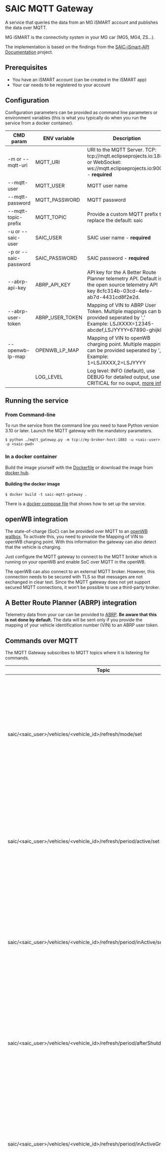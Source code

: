 # SAIC MQTT Gateway

A service that queries the data from an MG iSMART account and publishes the data over MQTT.

MG iSMART is the connectivity system in your MG car (MG5, MG4, ZS...).

The implementation is based on the findings from the [SAIC-iSmart-API Documentation](https://github.com/SAIC-iSmart-API/documentation) project.

## Prerequisites

* You have an iSMART account (can be created in the iSMART app)
* Your car needs to be registered to your account

## Configuration

Configuration parameters can be provided as command line parameters or environment variables (this is what you typically do when you run the service from a docker container).

| CMD param             | ENV variable    | Description                                                                                                                                              |
|-----------------------|-----------------|----------------------------------------------------------------------------------------------------------------------------------------------------------|
| -m or --mqtt-uri      | MQTT_URI        | URI to the MQTT Server. TCP: tcp://mqtt.eclipseprojects.io:1883 or WebSocket: ws://mqtt.eclipseprojects.io:9001 - **required**                           |
| --mqtt-user           | MQTT_USER       | MQTT user name                                                                                                                                           |
| --mqtt-password       | MQTT_PASSWORD   | MQTT password                                                                                                                                            |
| --mqtt-topic-prefix   | MQTT_TOPIC      | Provide a custom MQTT prefix to replace the default: saic                                                                                                |
| -u or --saic-user     | SAIC_USER       | SAIC user name - **required**                                                                                                                            |
| -p or --saic-password | SAIC_PASSWORD   | SAIC password - **required**                                                                                                                             |
| --abrp-api-key        | ABRP_API_KEY    | API key for the A Better Route Planner telemetry API. Default is the open source telemetry API key 8cfc314b-03cd-4efe-ab7d-4431cd8f2e2d.                 |
| --abrp-user-token     | ABRP_USER_TOKEN | Mapping of VIN to ABRP User Token. Multiple mappings can be provided seperated by ',' Example: LSJXXXX=12345-abcdef,LSJYYYY=67890-ghijkl                 |
| --openwb-lp-map       | OPENWB_LP_MAP   | Mapping of VIN to openWB charging point. Multiple mappings can be provided seperated by ',' Example: 1=LSJXXXX,2=LSJYYYY                                 |
|                       | LOG_LEVEL       | Log level: INFO (default), use DEBUG for detailed output, use CRITICAL for no ouput, [more info](https://docs.python.org/3/library/logging.html#levels)  | 


## Running the service

### From Command-line

To run the service from the command line you need to have Python version 3.10 or later.
Launch the MQTT gateway with the mandatory parameters.

```
$ python ./mqtt_gateway.py -m tcp://my-broker-host:1883 -u <saic-user> -p <saic-pwd>
```

### In a docker container

Build the image yourself with the [Dockerfile](Dockerfile) or download the image from [docker hub](https://hub.docker.com/r/saicismartapi/saic-python-mqtt-gateway).

#### Building the docker image
```
$ docker build -t saic-mqtt-gateway .
```

There is a [docker compose file](docker-compose.yml) that shows how to set up the service.

## openWB integration

The state-of-charge (SoC) can be provided over MQTT to an [openWB wallbox](https://openwb.de). To activate this, you need to provide the Mapping of VIN to openWB charging point. With this information the gateway can also detect that the vehicle is charging.

Just configure the MQTT gateway to connect to the MQTT broker which is running on your openWB and enable SoC over MQTT in the openWB.

The openWB can also connect to an external MQTT broker. However, this connection needs to be secured with TLS so that messages are not exchanged in clear text. Since the MQTT gateway does not yet support secured MQTT connections, it won't be possible to use a third-party broker.

## A Better Route Planner (ABRP) integration

Telemetry data from your car can be provided to [ABRP](https://abetterrouteplanner.com/). **Be aware that this is not done by default.** The data will be sent only if you provide the mapping of your vehicle identification number (VIN) to an ABRP user token.

## Commands over MQTT

The MQTT Gateway subscribes to MQTT topics where it is listening for commands.

| Topic                                                                          | Value range                 | Description                                                                                                                                                                                                                            |
|--------------------------------------------------------------------------------|-----------------------------|----------------------------------------------------------------------------------------------------------------------------------------------------------------------------------------------------------------------------------------|
| saic/<saic_user>/vehicles/<vehicle_id>/refresh/mode/set                        | periodic/off/force          | The gateway queries the vehicle and charge status periodically after a vehicle start event has happened (default value: periodic. The periodic refresh can be switched off (value: off). A refresh can also be forced (value: forced). |
| saic/<saic_user>/vehicles/<vehicle_id>/refresh/period/active/set               | refresh interval in seconds | In case a vehicle start event has occurred, the gateway queries the status every 30 seconds (default value). The refresh interval can be modified with this topic.                                                                     |
| saic/<saic_user>/vehicles/<vehicle_id>/refresh/period/inActive/set             | refresh interval in seconds | Vehicle and charge status are queried once per day (default value: 86400) independently from any event. Changing this to a lower value might affect the 12V battery of your vehicle. Be very careful!                                  |
| saic/<saic_user>/vehicles/<vehicle_id>/refresh/period/afterShutdown/set        | refresh interval in seconds | After the vehicle has been shutdown, the gateway queries the status every 120 seconds (default value). The refresh interval can be modified with this topic.                                                                           |
| saic/<saic_user>/vehicles/<vehicle_id>/refresh/period/inActiveGrace/set        | grace period in seconds     | After the vehicle has been shutdown, the gateway continues to query the state for 600 seconds (default value). The duration of this extended query period can be modified with this topic.                                             |
| saic/<saic_user>/vehicles/<vehicle_id>/doors/locked/set                        | true/false                  | Lock or unlock your car. This is not always working. It might take some time until it takes effect. Don't trust this feature. Use your car key!                                                                                        |
| saic/<saic_user>/vehicles/<vehicle_id>/climate/rearWindowDefrosterHeating/set  | on/off                      | Turn rear window defroster heating on or off. This is not always working. It might take some time until it takes effect.                                                                                                               |
| saic/<saic_user>/vehicles/<vehicle_id>/climate/frontWindowDefrosterHeating/set | on/off                      | Turn front window defroster heating on or off                                                                                                                                                                                          |
| saic/<saic_user>/vehicles/<vehicle_id>/climate/remoteClimateState/set          | on/off/front/blowingOnly    | Turn A/C on or off, activate A/C blowing (front) or blowing only (blowingOnly)                                                                                                                                                         |
| saic/<saic_user>/vehicles/<vehicle_id>/drivetrain/hvBatteryActive/set          | true/false                  | Overwrite high voltage battery state (Don't touch this unless you know what you are doing!)                                                                                                                                            |
| saic/<saic_user>/vehicles/<vehicle_id>/drivetrain/charging/set                 | true/false                  | Start (true) or stop (false) charging                                                                                                                                                                                                  |
| saic/<saic_user>/vehicles/<vehicle_id>/drivetrain/socTarget/set                | [40,50,60,70,80,90,100]     | Target SoC in percent. Only values from the defined value range are valid.                                                                                                                                                             |

